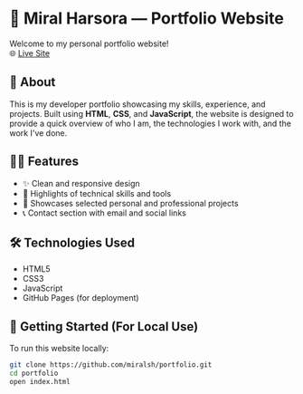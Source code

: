 # 💼 Miral Harsora — Portfolio Website

Welcome to my personal portfolio website!  
🌐 [Live Site](https://miralsh.github.io/portfolio/)

## 📌 About

This is my developer portfolio showcasing my skills, experience, and projects. Built using **HTML**, **CSS**, and **JavaScript**, the website is designed to provide a quick overview of who I am, the technologies I work with, and the work I've done.

## 👩‍💻 Features

- ✨ Clean and responsive design  
- 🧠 Highlights of technical skills and tools  
- 📁 Showcases selected personal and professional projects  
- 📞 Contact section with email and social links  

## 🛠️ Technologies Used

- HTML5  
- CSS3  
- JavaScript  
- GitHub Pages (for deployment)

## 🚀 Getting Started (For Local Use)

To run this website locally:

```bash
git clone https://github.com/miralsh/portfolio.git
cd portfolio
open index.html
